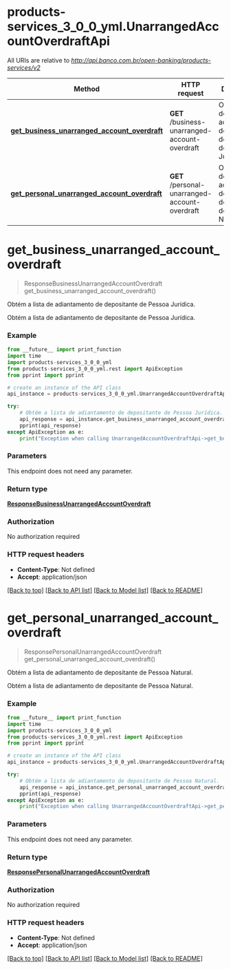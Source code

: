 # products-services_3_0_0_yml.UnarrangedAccountOverdraftApi

All URIs are relative to *http://api.banco.com.br/open-banking/products-services/v2*

Method | HTTP request | Description
------------- | ------------- | -------------
[**get_business_unarranged_account_overdraft**](UnarrangedAccountOverdraftApi.md#get_business_unarranged_account_overdraft) | **GET** /business-unarranged-account-overdraft | Obtém a lista de adiantamento de depositante de Pessoa Jurídica.
[**get_personal_unarranged_account_overdraft**](UnarrangedAccountOverdraftApi.md#get_personal_unarranged_account_overdraft) | **GET** /personal-unarranged-account-overdraft | Obtém a lista de adiantamento de depositante de Pessoa Natural.

# **get_business_unarranged_account_overdraft**
> ResponseBusinessUnarrangedAccountOverdraft get_business_unarranged_account_overdraft()

Obtém a lista de adiantamento de depositante de Pessoa Jurídica.

Obtém a lista de adiantamento de depositante de Pessoa Jurídica.

### Example
```python
from __future__ import print_function
import time
import products-services_3_0_0_yml
from products-services_3_0_0_yml.rest import ApiException
from pprint import pprint

# create an instance of the API class
api_instance = products-services_3_0_0_yml.UnarrangedAccountOverdraftApi()

try:
    # Obtém a lista de adiantamento de depositante de Pessoa Jurídica.
    api_response = api_instance.get_business_unarranged_account_overdraft()
    pprint(api_response)
except ApiException as e:
    print("Exception when calling UnarrangedAccountOverdraftApi->get_business_unarranged_account_overdraft: %s\n" % e)
```

### Parameters
This endpoint does not need any parameter.

### Return type

[**ResponseBusinessUnarrangedAccountOverdraft**](ResponseBusinessUnarrangedAccountOverdraft.md)

### Authorization

No authorization required

### HTTP request headers

 - **Content-Type**: Not defined
 - **Accept**: application/json

[[Back to top]](#) [[Back to API list]](../README.md#documentation-for-api-endpoints) [[Back to Model list]](../README.md#documentation-for-models) [[Back to README]](../README.md)

# **get_personal_unarranged_account_overdraft**
> ResponsePersonalUnarrangedAccountOverdraft get_personal_unarranged_account_overdraft()

Obtém a lista de adiantamento de depositante de Pessoa Natural.

Obtém a lista de adiantamento de depositante de Pessoa Natural.

### Example
```python
from __future__ import print_function
import time
import products-services_3_0_0_yml
from products-services_3_0_0_yml.rest import ApiException
from pprint import pprint

# create an instance of the API class
api_instance = products-services_3_0_0_yml.UnarrangedAccountOverdraftApi()

try:
    # Obtém a lista de adiantamento de depositante de Pessoa Natural.
    api_response = api_instance.get_personal_unarranged_account_overdraft()
    pprint(api_response)
except ApiException as e:
    print("Exception when calling UnarrangedAccountOverdraftApi->get_personal_unarranged_account_overdraft: %s\n" % e)
```

### Parameters
This endpoint does not need any parameter.

### Return type

[**ResponsePersonalUnarrangedAccountOverdraft**](ResponsePersonalUnarrangedAccountOverdraft.md)

### Authorization

No authorization required

### HTTP request headers

 - **Content-Type**: Not defined
 - **Accept**: application/json

[[Back to top]](#) [[Back to API list]](../README.md#documentation-for-api-endpoints) [[Back to Model list]](../README.md#documentation-for-models) [[Back to README]](../README.md)

